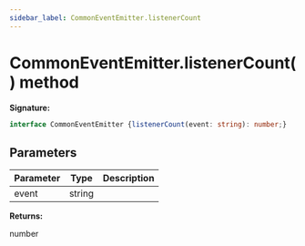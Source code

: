 ```yaml
---
sidebar_label: CommonEventEmitter.listenerCount
---
```

# CommonEventEmitter.listenerCount() method

**Signature:**

```typescript
interface CommonEventEmitter {listenerCount(event: string): number;}
```

## Parameters

|  Parameter | Type | Description |
|  --- | --- | --- |
|  event | string |  |

**Returns:**

number


